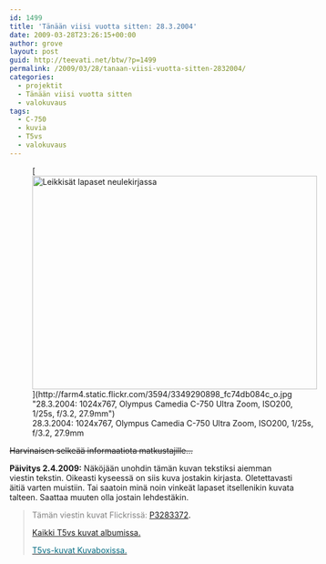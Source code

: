 ```yaml
---
id: 1499
title: 'Tänään viisi vuotta sitten: 28.3.2004'
date: 2009-03-28T23:26:15+00:00
author: grove
layout: post
guid: http://teevati.net/btw/?p=1499
permalink: /2009/03/28/tanaan-viisi-vuotta-sitten-2832004/
categories:
  - projektit
  - Tänään viisi vuotta sitten
  - valokuvaus
tags:
  - C-750
  - kuvia
  - T5vs
  - valokuvaus
---
```

<figure style="width: 500px" class="wp-caption aligncenter">[<img class="                                        " title="Leikkisät lapaset neulekirjassa" src="http://farm4.static.flickr.com/3594/3349290898_f98ca623e2.jpg" alt="Leikkisät lapaset neulekirjassa" width="500" height="375" />](http://farm4.static.flickr.com/3594/3349290898_fc74db084c_o.jpg "28.3.2004: 1024x767, Olympus Camedia C-750 Ultra Zoom, ISO200, 1/25s, f/3.2, 27.9mm")<figcaption class="wp-caption-text">28.3.2004: 1024x767, Olympus Camedia C-750 Ultra Zoom, ISO200, 1/25s, f/3.2, 27.9mm</figcaption></figure> 

<span style="text-decoration: line-through;">Harvinaisen selkeää informaatiota matkustajille&#8230;</span>

**Päivitys 2.4.2009:** Näköjään unohdin tämän kuvan tekstiksi aiemman viestin tekstin. Oikeasti kyseessä on siis kuva jostakin kirjasta. Oletettavasti äitiä varten muistiin. Tai saatoin minä noin vinkeät lapaset itsellenikin kuvata talteen. Saattaa muuten olla jostain lehdestäkin.

> <span style="color: #808080;">Tämän viestin kuvat Flickrissä:</span> <span style="color: #006a80;"><span style="color: #000000;"><span style="color: #006a80;"><span style="color: #000000;"><span style="color: #006a80;"><span style="color: #000000;"><span style="color: #006a80;"><span style="color: #000000;"><a title="P3283372 on Flickr" href="http://www.flickr.com/photos/teevati/3349290898/">P3283372</a>.</span></span></span></span></span></span></span></span>
> 
> [Kaikki T5vs kuvat albumissa.](/btw/flickr/album/72157607994204386/t5vs-all.html "BTW · T5vs-all")
> 
> [<span style="color: #006a80;">T5vs-kuvat Kuvaboxissa.</span>](http://www.kuvaboxi.fi/julkinen/29poj+taavetti-btw-t5vs.html "Kuvaboxi - BTW: T5vs (Taavetti)")
